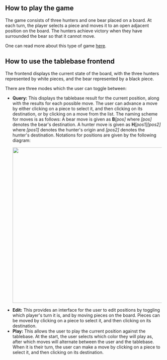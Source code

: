 ## How to play the game

The game consists of three hunters and one bear placed on a board. At each turn, the player selects a piece and moves it to an open adjacent position on the board. The hunters achieve victory when they have surrounded the bear so that it cannot move.

One can read more about this type of game [here](https://en.wikipedia.org/wiki/Bear_games).

## How to use the tablebase frontend

The frontend displays the current state of the board, with the three hunters represented by white pieces, and the bear represented by a black piece.

There are three modes which the user can toggle between:

  * **Query:** This displays the tablebase result for the current position, along with the results for each possible move.  The user can advance a move by either clicking on a piece to select it, and then clicking on its destination, or by clicking on a move from the list. The naming scheme for moves is as follows:  A bear move is given as **B**_[pos]_ where _[pos]_ denotes the bear's destination.  A hunter move is given as **H**_[pos1][pos2]_ where _[pos1]_ denotes the hunter's origin and _[pos2]_ denotes the hunter's destination. Notations for positions are given by the following diagram:
    <p align="center">
    <img src="https://github.com/emarzion/coqtbgen/assets/18229438/d2b0e5bb-8967-466f-bcb5-0863c6c8af87" width="500" height="500">
    </p>
  * **Edit:** This provides an interface for the user to edit positions by toggling which player's turn it is, and by moving pieces on the board.  Pieces can be moved by clicking on a piece to select it, and then clicking on its destination.
  * **Play:** This allows the user to play the current position against the tablebase.  At the start, the user selects which color they will play as, after which moves will alternate between the user and the tablebase.  When it is their turn, the user can make a move by clicking on a piece to select it, and then clicking on its destination.
